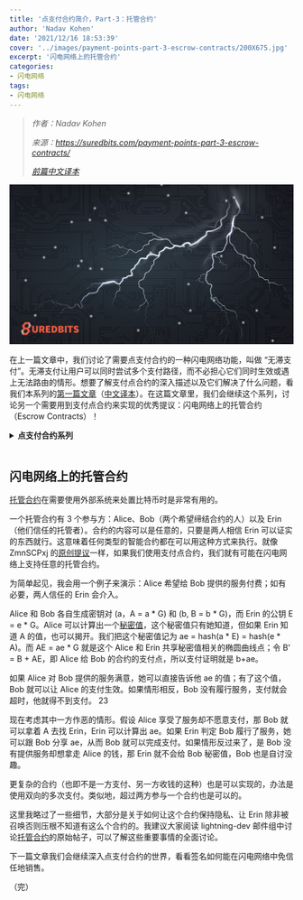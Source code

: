 ```yaml
---
title: '点支付合约简介，Part-3：托管合约'
author: 'Nadav Kohen'
date: '2021/12/16 18:53:39'
cover: '../images/payment-points-part-3-escrow-contracts/200X675.jpg'
excerpt: '闪电网络上的托管合约'
categories:
- 闪电网络
tags:
- 闪电网络
---
```



> *作者：Nadav Kohen*
>
> *来源：<https://suredbits.com/payment-points-part-3-escrow-contracts/>*
>
> *[前篇中文译本](https://www.btcstudy.org/2021/12/10/payment-points-part-2-stuckless-payments/)*



![Lightning Data](../images/payment-points-part-3-escrow-contracts/200X675.jpg)

在上一篇文章中，我们讨论了需要点支付合约的一种闪电网络功能，叫做 “无滞支付”。无滞支付让用户可以同时尝试多个支付路径，而不必担心它们同时生效或遇上无法路由的情形。想要了解支付点合约的深入描述以及它们解决了什么问题，看我们本系列的[第一篇文章](https://suredbits.com/payment-points-part-1/)（[中文译本](https://www.btcstudy.org/2021/10/26/payment-points-part-1-replacing-HTLC/)）。在这篇文章里，我们会继续这个系列，讨论另一个需要用到支付点合约来实现的优秀提议：闪电网络上的托管合约（Escrow Contracts）！

<details><summary><strong>点支付合约系列</strong></summary>
<a href="https://suredbits.com/payment-points-part-1/">Payment Points Part 1: Replacing HTLCs</a><br>
<a href="https://suredbits.com/payment-points-part-2-stuckless-payments/">Payment Points Part 2: “Stuckless” Payments</a><br>
<a href="https://suredbits.com/payment-points-part-3-escrow-contracts/">Payment Points Part 3: Escrow Contracts</a><br>
<a href="https://suredbits.com/payment-points-part-4-selling-signatures/">Payment Points Part 4: Selling Signatures</a>
</details><br>

## 闪电网络上的托管合约

[托管合约](https://lists.linuxfoundation.org/pipermail/lightning-dev/2019-June/002051.html)在需要使用外部系统来处置比特币时是非常有用的。

一个托管合约有 3 个参与方：Alice、Bob（两个希望缔结合约的人）以及 Erin（他们信任的托管者）。合约的内容可以是任意的，只要是两人相信 Erin 可以证实的东西就行。这意味着任何类型的智能合约都在可以用这种方式来执行。就像 ZmnSCPxj 的[原创提议](https://lists.linuxfoundation.org/pipermail/lightning-dev/2019-June/002028.html)一样，如果我们使用支付点合约，我们就有可能在闪电网络上支持任意的托管合约。

为简单起见，我会用一个例子来演示：Alice 希望给 Bob 提供的服务付费；如有必要，两人信任的 Erin 会介入。

Alice 和 Bob 各自生成密钥对 (a，A = a * G) 和 (b, B = b * G)，而 Erin 的公钥 E = e * G。Alice 可以计算出一个[秘密值](https://en.wikipedia.org/wiki/Diffie%E2%80%93Hellman_key_exchange)，这个秘密值只有她知道，但如果 Erin 知道 A 的值，也可以揭开。我们把这个秘密值记为 ae = hash(a * E) = hash(e * A)。而 AE = ae * G 就是这个 Alice 和 Erin 共享秘密值相关的椭圆曲线点；令 B' = B + AE，即 Alice 给 Bob 的合约的支付点，所以支付证明就是 b+ae。

如果 Alice 对 Bob 提供的服务满意，她可以直接告诉他 ae 的值；有了这个值，Bob 就可以让 Alice 的支付生效。如果情形相反，Bob 没有履行服务，支付就会超时，他就得不到支付。  23

现在考虑其中一方作恶的情形。假设 Alice 享受了服务却不愿意支付，那 Bob 就可以拿着 A 去找 Erin，Erin 可以计算出 ae。如果 Erin 判定  Bob 履行了服务，她可以跟 Bob 分享 ae，从而 Bob 就可以完成支付。如果情形反过来了，是 Bob 没有提供服务却想拿走 Alice 的钱，那 Erin 就不会给 Bob 秘密值，Bob 也是自讨没趣。

更复杂的合约（也即不是一方支付、另一方收钱的这种）也是可以实现的，办法是使用双向的多次支付。类似地，超过两方参与一个合约也是可以的。

这里我略过了一些细节，大部分是关于如何让这个合约保持隐私、让 Erin 除非被召唤否则压根不知道有这么个合约的。我建议大家阅读  lightning-dev 邮件组中讨论[托管合约](https://lists.linuxfoundation.org/pipermail/lightning-dev/2019-June/002051.html)的原始帖子，可以了解这些重要事情的全面讨论。

下一篇文章我们会继续深入点支付合约的世界，看看签名如何能在闪电网络中免信任地销售。

（完）